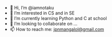 - 👋 Hi, I’m @iamnotaku
- 👀 I’m interested in CS and in SE
- 🌱 I’m currently learning Python and C at school
- 💞️ I’m looking to collaborate on ...
- 📫 How to reach me: jpnmangalol@gmail.com

<!---
iamnotaku/iamnotaku is a ✨ special ✨ repository because its `README.md` (this file) appears on your GitHub profile.
You can click the Preview link to take a look at your changes.
--->
